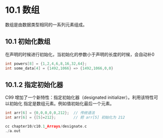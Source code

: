 # 10.1 数组

数组是由数据类型相同的一系列元素组成。

## 10.1 初始化数组

在声明的时候进行初始化，当初始化的参数小于声明的长度的时候，会自动补0

```c
int powers[8] = {1,2,4,6,8,16,32,64};
int some_data[4] = {1492,1066} => {1492,1066,0,0}
```

## 10.1.2 指定初始化器

C99 增加了一个新特性：指定初始化器（designated initializer）。利用该特性可以初始化
指定是数组元素。例如值初始化最后一个元素。
```c
int arr[6] = {0,0,0,0,0,212};  // 传统语法
int arr[6] = {[5]=212};        // 把 arr[5] 初始化为 212
```

```c
cc chapter10/c10.1_Arrays/designate.c
./a.out
```
